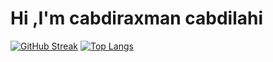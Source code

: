 # Hi ,I'm cabdiraxman cabdilahi

[![GitHub Streak](http://github-readme-streak-stats.herokuapp.com?user=xikam01&theme=dark&background=000000)](https://git.io/streak-stats)
[![Top Langs](https://github-readme-stats.vercel.app/api/top-langs/?username=xikam01&layout=compact&theme=vision-friendly-dark)](https://github.com/anuraghazra/github-readme-stats)



